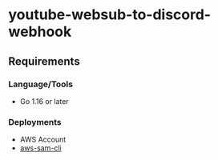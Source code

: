# youtube-websub-to-discord-webhook

## Requirements

### Language/Tools

- Go 1.16 or later

### Deployments

- AWS Account
- [aws-sam-cli](https://docs.aws.amazon.com/serverless-application-model/latest/developerguide/serverless-sam-cli-install.html)

